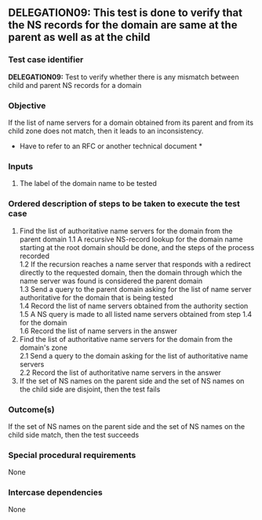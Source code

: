 ## DELEGATION09: This test is done to verify that the NS records for the domain are same at the parent as well as at the child

### Test case identifier

**DELEGATION09:** Test to verify whether there is any mismatch between child and parent NS records for a domain

### Objective

If the list of name servers for a domain obtained from its parent and from its child zone does not match, then it leads to an inconsistency.

* Have to refer to an RFC or another technical document *

### Inputs

1. The label of the domain name to be tested

### Ordered description of steps to be taken to execute the test case

1. Find the list of authoritative name servers for the domain from the parent domain
1.1 A recursive NS-record lookup for the domain name starting at the root domain should be done, and the steps of the process recorded <br/>
1.2 If the recursion reaches a name server that responds with a redirect directly to the requested domain, then the domain through which the name server was found is considered the parent domain <br/>
1.3 Send a query to the parent domain asking for the list of name server authoritative for the domain that is being tested <br/>
1.4 Record the list of name servers obtained from the authority section <br/>1.5 A NS query is made to all listed name servers obtained from step 1.4 for the domain <br/>
1.6 Record the list of name servers in the answer <br/>
2. Find the list of authoritative name servers for the domain from the domain's zone <br/>
2.1 Send a query to the domain asking for the list of authoritative name servers<br/>
2.2 Record the list of authoritative name servers in the answer <br/>
3. If the set of NS names on the parent side and the set of NS names on the child side are disjoint, then the test fails

### Outcome(s)

If the set of NS names on the parent side and the set of NS names on the child side match, then the test succeeds

### Special procedural requirements

None

### Intercase dependencies

None
